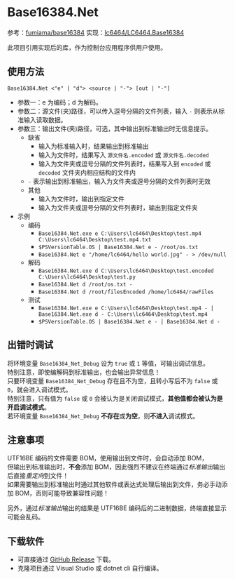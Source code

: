 # Base16384.Net

参考：[fumiama/base16384](https://github.com/fumiama/base16384 "GitHub: fumiama/base16384")
实现：[lc6464/LC6464.Base16384](https://github.com/lc6464/LC6464.Base16384 "GitHub: lc6464/LC6464.Base16384")

此项目引用实现后的库，作为控制台应用程序供用户使用。

## 使用方法
```
Base16384.Net <"e" | "d"> <source | "-"> [out | "-"]
```
- 参数一：e 为编码；d 为解码。
- 参数二：源文件(夹)路径，可以传入逗号分隔的文件列表，输入 `-` 则表示从标准输入读取数据。
- 参数三：输出文件(夹)路径，可选，其中输出到标准输出时无信息提示。
	- 缺省
		- 输入为标准输入时，结果输出到标准输出
		- 输入为文件时，结果写入 `源文件名.encoded` 或 `源文件名.decoded`
		- 输入为文件夹或逗号分隔的文件列表时，结果写入到 `encoded` 或 `decoded` 文件夹内相应结构的文件内
	- `-` 表示输出到标准输出，输入为文件夹或逗号分隔的文件列表时无效
	- 其他
		- 输入为文件时，输出到指定文件
		- 输入为文件夹或逗号分隔的文件列表时，输出到指定文件夹
- 示例
	- 编码
		- `Base16384.Net.exe e C:\Users\lc6464\Desktop\test.mp4 C:\Users\lc6464\Desktop\test.mp4.txt`
		- `$PSVersionTable.OS | Base16384.Net e - /root/os.txt`
		- `Base16384.Net e "/home/lc6464/hello world.jpg" - > /dev/null`
	- 解码
		- `Base16384.Net.exe d C:\Users\lc6464\Desktop\test.encoded C:\Users\lc6464\Desktop\test.py`
		- `Base16384.Net d /root/os.txt -`
		- `Base16384.Net d /root/filesEncoded /home/lc6464/rawFiles`
	- 测试
		- `Base16384.Net.exe e C:\Users\lc6464\Desktop\test.mp4 - | Base16384.Net.exe d - C:\Users\lc6464\Desktop\test.mp4`
		- `$PSVersionTable.OS | Base16384.Net e - | Base16384.Net d -`

## 出错时调试
将环境变量 `Base16384_Net_Debug` 设为 `true` 或 `1` 等值，可输出调试信息。<br/>
特别注意，即使编解码到标准输出，也会输出异常信息！<br/>
只要环境变量 `Base16384_Net_Debug` 存在且不为空，且转小写后不为 `false` 或 `0`，就会进入调试模式。<br/>
特别注意，只有值为 `false` 或 `0` 会被认为是关闭调试模式，**其他值都会被认为是开启调试模式**。<br/>
若环境变量 `Base16384_Net_Debug` **不存在**或**为空**，则**不进入**调试模式。

## 注意事项
UTF16BE 编码的文件需要 BOM，使用输出到文件时，会自动添加 BOM，<br/>
但输出到标准输出时，**不会**添加 BOM，因此强烈不建议在终端通过*标准输出*输出后直接*重定向*到文件！<br/>
如果需要输出到标准输出时通过其他软件或表达式处理后输出到文件，务必手动添加 BOM，否则可能导致兼容性问题！

另外，通过*标准输出*输出的结果是 UTF16BE 编码后的二进制数据，终端直接显示可能会乱码。

## 下载软件
- 可直接通过 [GitHub Release](https://github.com/lc6464/Base16384.Net/releases/latest) 下载。
- 克隆项目通过 Visual Studio 或 dotnet cli 自行编译。